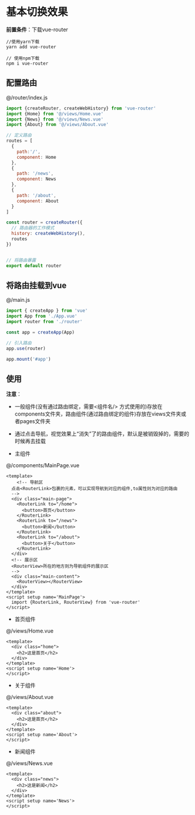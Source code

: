 # 基本切换效果

**前置条件**：下载vue-router

```
//使用yarn下载
yarn add vue-router

// 使用npm下载
npm i vue-router
```



## 配置路由

@/router/index.js

```javascript
import {createRouter, createWebHistory} from 'vue-router'
import {Home} from '@/views/Home.vue'
import {News} from '@/views/News.vue'
import {About} from '@/views/About.vue'

// 定义路由
routes = [
  {
    path:'/',
    component: Home
  },
  {
    path: '/news',
    component: News
  },
  {
    path: '/about',
    component: About
  }
]

const router = createRouter({
  // 路由器的工作模式
  history: createWebHistory(),
  routes
})


// 将路由暴露
export default router
```



## 将路由挂载到vue

@/main.js

``` javascript
import { createApp } from 'vue'
import App from './App.vue'
import router from './router'

const app = createApp(App)

// 引入路由
app.use(router)

app.mount('#app')
```



## 使用

**注意**：

* 一般组件(没有通过路由绑定，需要<组件名/> 方式使用的)存放在components文件夹，路由组件(通过路由绑定的组件)存放在views文件夹或者pages文件夹
* 通过点击导航，视觉效果上“消失”了的路由组件，默认是被销毁掉的，需要的时候再去挂载





* 主组件

@/components/MainPage.vue

```vue
<template>
	<!-- 导航区 
  点击<RouterLink>包裹的元素，可以实现导航到对应的组件,to属性则为对应的路由
  -->
  <div class="main-page">
    <RouterLink to="/home">
      <button>首页</button>
    </RouterLink>
    <RouterLink to="/news">
      <button>新闻</button>
    </RouterLink>
    <RouterLink to="/about">
      <button>关于</button>
    </RouterLink>
  </div>
  <!-- 展示区 
  <RouterView>所在的地方则为导航组件的展示区
  -->
  <div class="main-content">
    <RouterView></RouterView>
  </div>
</template>
<script setup name='MainPage'>
  import {RouterLink, RouterView} from 'vue-router'
</script>
```



* 首页组件

@/views/Home.vue

```vue
<template>
  <div class="home">
    <h2>这是首页</h2>
  </div>
</template>
<script setup name='Home'>
</script>
```



* 关于组件

@/views/About.vue

```vue
<template>
  <div class="about">
    <h2>这是首页</h2>
  </div>
</template>
<script setup name='About'>
</script>
```



* 新闻组件

@/views/News.vue

```vue
<template>
  <div class="news">
    <h2>这是新闻</h2>
  </div>
</template>
<script setup name='News'>
</script>
```



